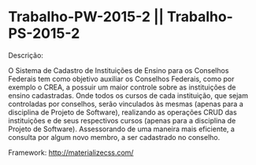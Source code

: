 # Trabalho-PW-2015-2 || Trabalho-PS-2015-2
Descrição:

O Sistema de Cadastro de Instituições de Ensino para os Conselhos Federais tem como objetivo auxiliar os Conselhos Federais, como por exemplo o CREA, a possuir um maior controle sobre as instituições de ensino cadastradas. Onde todos os cursos de cada instituição, que sejam controladas por conselhos, serão vinculados às mesmas (apenas para a disciplina de Projeto de Software), realizando as operações CRUD das instituições e de seus respectivos cursos (apenas para a disciplina de Projeto de Software). Assessorando de uma maneira mais eficiente, a consulta por algum novo membro, a ser cadastrado no conselho.

Framework: http://materializecss.com/
